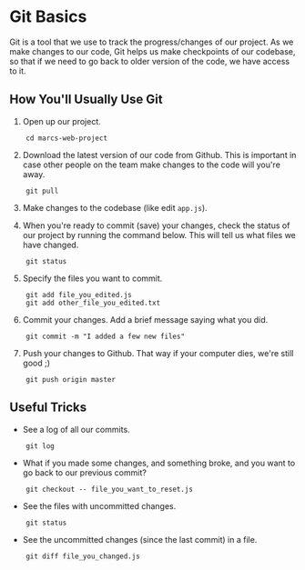# Git Basics
Git is a tool that we use to track the progress/changes of our project. As we make changes 
to our code, Git helps us make checkpoints of our codebase, so that if we need to
go back to older version of the code, we have access to it.

## How You'll Usually Use Git
1. Open up our project.
```
    cd marcs-web-project
```
2. Download the latest version of our code from Github. This is important in case
other people on the team make changes to the code will you're away.
```
    git pull
```
3. Make changes to the codebase (like edit `app.js`).

4. When you're ready to commit (save) your changes, check the status of our project
by running the command below. This will tell us what files we have changed.
```
    git status
```

5. Specify the files you want to commit.
```
    git add file_you_edited.js
    git add other_file_you_edited.txt
```

6. Commit your changes. Add a brief message saying what you did.
```
    git commit -m "I added a few new files"
```

7. Push your changes to Github. That way if your computer dies, we're still good ;)
```
    git push origin master
```

## Useful Tricks
- See a log of all our commits.
```
    git log
```

- What if you made some changes, and something broke, and you want to go back to our previous commit?
```
    git checkout -- file_you_want_to_reset.js
```

- See the files with uncommitted changes.
```
    git status
```

- See the uncommitted changes (since the last commit) in a file.
```
    git diff file_you_changed.js
```

